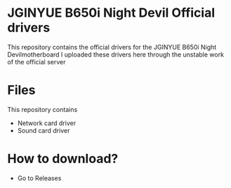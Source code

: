 # JGINYUE B650i Night Devil Official drivers

This repository contains the official drivers for the JGINYUE B650i Night Devilmotherboard
I uploaded these drivers here through the unstable work of the official server
# Files
This repository contains
 
 - Network card driver 
 - Sound card driver
   
# How to download?
 - Go to Releases


